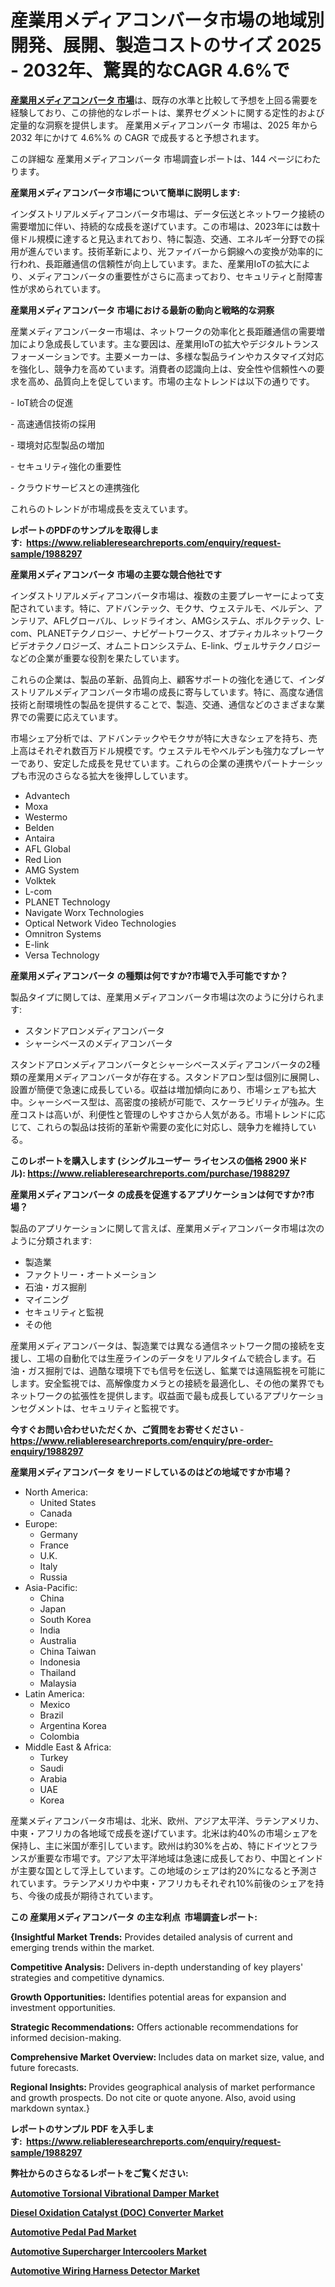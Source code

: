 <p><h1>産業用メディアコンバータ市場の地域別開発、展開、製造コストのサイズ 2025 - 2032年、驚異的なCAGR 4.6%で</h1></p><p data-sourcepos="1:1-1:157"><strong><a href="https://www.reliableresearchreports.com/industrial-media-converters-r1988297?utm_campaign=110&utm_medium=36&utm_source=Github&utm_content=ia&utm_term=31032025&utm_id=industrial-media-converters">産業用メディアコンバータ 市場</a></strong>は、既存の水準と比較して予想を上回る需要を経験しており、この排他的なレポートは、業界セグメントに関する定性的および定量的な洞察を提供します。 産業用メディアコンバータ 市場は、2025 年から 2032 年にかけて 4.6%% の CAGR で成長すると予想されます。</p>
<p data-sourcepos="3:1-3:50">この詳細な 産業用メディアコンバータ 市場調査レポートは、144 ページにわたります。</p>
<p><strong>産業用メディアコンバータ市場について簡単に説明します:</strong></p>
<p><p>インダストリアルメディアコンバータ市場は、データ伝送とネットワーク接続の需要増加に伴い、持続的な成長を遂げています。この市場は、2023年には数十億ドル規模に達すると見込まれており、特に製造、交通、エネルギー分野での採用が進んでいます。技術革新により、光ファイバーから銅線への変換が効率的に行われ、長距離通信の信頼性が向上しています。また、産業用IoTの拡大により、メディアコンバータの重要性がさらに高まっており、セキュリティと耐障害性が求められています。</p></p>
<p><strong>産業用メディアコンバータ 市場における最新の動向と戦略的な洞察</strong></p>
<p><p>産業メディアコンバーター市場は、ネットワークの効率化と長距離通信の需要増加により急成長しています。主な要因は、産業用IoTの拡大やデジタルトランスフォーメーションです。主要メーカーは、多様な製品ラインやカスタマイズ対応を強化し、競争力を高めています。消費者の認識向上は、安全性や信頼性への要求を高め、品質向上を促しています。市場の主なトレンドは以下の通りです。</p><p>- IoT統合の促進</p><p>- 高速通信技術の採用</p><p>- 環境対応型製品の増加</p><p>- セキュリティ強化の重要性</p><p>- クラウドサービスとの連携強化</p><p>これらのトレンドが市場成長を支えています。</p></p>
<p><strong>レポートのPDFのサンプルを取得します</strong><strong>:&nbsp;&nbsp;<a href="https://www.reliableresearchreports.com/enquiry/request-sample/1988297?utm_campaign=110&utm_medium=36&utm_source=Github&utm_content=ia&utm_term=31032025&utm_id=industrial-media-converters">https://www.reliableresearchreports.com/enquiry/request-sample/1988297</a></strong></p>
<p><strong>産業用メディアコンバータ 市場の主要な競合他社です</strong></p>
<p><p>インダストリアルメディアコンバータ市場は、複数の主要プレーヤーによって支配されています。特に、アドバンテック、モクサ、ウェステルモ、ベルデン、アンテリア、AFLグローバル、レッドライオン、AMGシステム、ボルクテック、L-com、PLANETテクノロジー、ナビゲートワークス、オプティカルネットワークビデオテクノロジーズ、オムニトロンシステム、E-link、ヴェルサテクノロジーなどの企業が重要な役割を果たしています。</p><p>これらの企業は、製品の革新、品質向上、顧客サポートの強化を通じて、インダストリアルメディアコンバータ市場の成長に寄与しています。特に、高度な通信技術と耐環境性の製品を提供することで、製造、交通、通信などのさまざまな業界での需要に応えています。</p><p>市場シェア分析では、アドバンテックやモクサが特に大きなシェアを持ち、売上高はそれぞれ数百万ドル規模です。ウェステルモやベルデンも強力なプレーヤーであり、安定した成長を見せています。これらの企業の連携やパートナーシップも市況のさらなる拡大を後押ししています。</p></p>
<p><ul><li>Advantech</li><li>Moxa</li><li>Westermo</li><li>Belden</li><li>Antaira</li><li>AFL Global</li><li>Red Lion</li><li>AMG System</li><li>Volktek</li><li>L-com</li><li>PLANET Technology</li><li>Navigate Worx Technologies</li><li>Optical Network Video Technologies</li><li>Omnitron Systems</li><li>E-link</li><li>Versa Technology</li></ul></p>
<p><strong>産業用メディアコンバータ の種類は何ですか?市場で入手可能ですか？</strong></p>
<p>製品タイプに関しては、産業用メディアコンバータ市場は次のように分けられます:</p>
<p><ul><li>スタンドアロンメディアコンバータ</li><li>シャーシベースのメディアコンバータ</li></ul></p>
<p><p>スタンドアロンメディアコンバータとシャーシベースメディアコンバータの2種類の産業用メディアコンバータが存在する。スタンドアロン型は個別に展開し、設置が簡便で急速に成長している。収益は増加傾向にあり、市場シェアも拡大中。シャーシベース型は、高密度の接続が可能で、スケーラビリティが強み。生産コストは高いが、利便性と管理のしやすさから人気がある。市場トレンドに応じて、これらの製品は技術的革新や需要の変化に対応し、競争力を維持している。</p></p>
<p><strong>このレポートを購入します (シングルユーザー ライセンスの価格 2900 米ドル):&nbsp;<a href="https://www.reliableresearchreports.com/purchase/1988297?utm_campaign=110&utm_medium=36&utm_source=Github&utm_content=ia&utm_term=31032025&utm_id=industrial-media-converters">https://www.reliableresearchreports.com/purchase/1988297</a></strong></p>
<p><strong>産業用メディアコンバータ の成長を促進するアプリケーションは何ですか?市場？</strong></p>
<p>製品のアプリケーションに関して言えば、産業用メディアコンバータ市場は次のように分類されます:</p>
<p><ul><li>製造業</li><li>ファクトリー・オートメーション</li><li>石油・ガス掘削</li><li>マイニング</li><li>セキュリティと監視</li><li>その他</li></ul></p>
<p><p>産業用メディアコンバータは、製造業では異なる通信ネットワーク間の接続を支援し、工場の自動化では生産ラインのデータをリアルタイムで統合します。石油・ガス掘削では、過酷な環境下でも信号を伝送し、鉱業では遠隔監視を可能にします。安全監視では、高解像度カメラとの接続を最適化し、その他の業界でもネットワークの拡張性を提供します。収益面で最も成長しているアプリケーションセグメントは、セキュリティと監視です。</p></p>
<p><strong>今すぐお問い合わせいただくか、ご質問をお寄せください</strong><strong>&nbsp;</strong>-<strong><a href="https://www.reliableresearchreports.com/enquiry/pre-order-enquiry/1988297?utm_campaign=110&utm_medium=36&utm_source=Github&utm_content=ia&utm_term=31032025&utm_id=industrial-media-converters">https://www.reliableresearchreports.com/enquiry/pre-order-enquiry/1988297</a></strong></p>
<p><strong>産業用メディアコンバータ をリードしているのはどの地域ですか市場？</strong></p>
<p><ul>
    <li>
        North America:
        <ul>
            <li>United States</li>
            <li>Canada</li>
        </ul>
    </li>
    <li>
        Europe:
        <ul>
            <li>Germany</li>
            <li>France</li>
            <li>U.K.</li>
            <li>Italy</li>
            <li>Russia</li>
        </ul>
    </li>
    <li>
        Asia-Pacific:
        <ul>
            <li>China</li>
            <li>Japan</li>
            <li>South Korea</li>
            <li>India</li>
            <li>Australia</li>
            <li>China Taiwan</li>
            <li>Indonesia</li>
            <li>Thailand</li>
            <li>Malaysia</li>
        </ul>
    </li>
    <li>
        Latin America:
        <ul>
            <li>Mexico</li>
            <li>Brazil</li>
            <li>Argentina Korea</li>
            <li>Colombia</li>
        </ul>
    </li>
    <li>
        Middle East & Africa:
        <ul>
            <li>Turkey</li>
            <li>Saudi</li>
            <li>Arabia</li>
            <li>UAE</li>
            <li>Korea</li>
        </ul>
    </li>
    </ul></p>
<p><p>産業メディアコンバータ市場は、北米、欧州、アジア太平洋、ラテンアメリカ、中東・アフリカの各地域で成長を遂げています。北米は約40%の市場シェアを保持し、主に米国が牽引しています。欧州は約30%を占め、特にドイツとフランスが重要な市場です。アジア太平洋地域は急速に成長しており、中国とインドが主要な国として浮上しています。この地域のシェアは約20%になると予測されています。ラテンアメリカや中東・アフリカもそれぞれ10%前後のシェアを持ち、今後の成長が期待されています。</p></p>
<p><strong>この 産業用メディアコンバータ の主な利点&nbsp; 市場調査レポート:</strong></p>
<p><strong>{Insightful Market Trends:</strong> Provides detailed analysis of current and emerging trends within the market.</p>
<p><strong>Competitive Analysis:</strong> Delivers in-depth understanding of key players' strategies and competitive dynamics.</p>
<p><strong>Growth Opportunities:</strong> Identifies potential areas for expansion and investment opportunities.</p>
<p><strong>Strategic Recommendations:</strong> Offers actionable recommendations for informed decision-making.</p>
<p><strong>Comprehensive Market Overview: </strong>Includes data on market size, value, and future forecasts.</p>
<p><strong>Regional Insights: </strong>Provides geographical analysis of market performance and growth prospects. Do not cite or quote anyone. Also, avoid using markdown syntax.}</p>
<p><strong>レポートのサンプル PDF を入手します:&nbsp;</strong><strong>&nbsp;<a href="https://www.reliableresearchreports.com/enquiry/request-sample/1988297?utm_campaign=110&utm_medium=36&utm_source=Github&utm_content=ia&utm_term=31032025&utm_id=industrial-media-converters">https://www.reliableresearchreports.com/enquiry/request-sample/1988297</a></strong></p>
<p></p>
<p></p>
<p></p>
<p></p>
<p><strong>弊社からのさらなるレポートをご覧ください:</strong></p>
<p><strong><p><a href="https://github.com/giardafshaxb/Market-Research-Report-List-1/blob/main/automotive-torsional-vibrational-damper-market.md?utm_campaign=110&utm_medium=36&utm_source=Github&utm_content=ia&utm_term=31032025&utm_id=industrial-media-converters">Automotive Torsional Vibrational Damper Market</a></p><p><a href="https://github.com/lalkobrinarb/Market-Research-Report-List-1/blob/main/diesel-oxidation-catalyst-doc-converter-market.md?utm_campaign=110&utm_medium=36&utm_source=Github&utm_content=ia&utm_term=31032025&utm_id=industrial-media-converters">Diesel Oxidation Catalyst (DOC) Converter Market</a></p><p><a href="https://github.com/ludongfomban/Market-Research-Report-List-1/blob/main/automotive-pedal-pad-market.md?utm_campaign=110&utm_medium=36&utm_source=Github&utm_content=ia&utm_term=31032025&utm_id=industrial-media-converters">Automotive Pedal Pad Market</a></p><p><a href="https://github.com/hutchkloor4x/Market-Research-Report-List-1/blob/main/automotive-supercharger-intercoolers-market.md?utm_campaign=110&utm_medium=36&utm_source=Github&utm_content=ia&utm_term=31032025&utm_id=industrial-media-converters">Automotive Supercharger Intercoolers Market</a></p><p><a href="https://github.com/kimanyuzuga/Market-Research-Report-List-1/blob/main/automotive-wiring-harness-detector-market.md?utm_campaign=110&utm_medium=36&utm_source=Github&utm_content=ia&utm_term=31032025&utm_id=industrial-media-converters">Automotive Wiring Harness Detector Market</a></p></strong></p>